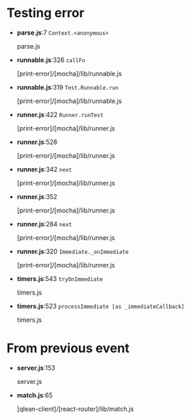 Testing error
=============

 * **parse.js**:7 `Context.<anonymous>`

   parse.js

 * **runnable.js**:326 `callFn`

   [print-error]/[mocha]/lib/runnable.js

 * **runnable.js**:319 `Test.Runnable.run`

   [print-error]/[mocha]/lib/runnable.js

 * **runner.js**:422 `Runner.runTest`

   [print-error]/[mocha]/lib/runner.js

 * **runner.js**:528

   [print-error]/[mocha]/lib/runner.js

 * **runner.js**:342 `next`

   [print-error]/[mocha]/lib/runner.js

 * **runner.js**:352

   [print-error]/[mocha]/lib/runner.js

 * **runner.js**:284 `next`

   [print-error]/[mocha]/lib/runner.js

 * **runner.js**:320 `Immediate._onImmediate`

   [print-error]/[mocha]/lib/runner.js

 * **timers.js**:543 `tryOnImmediate`

   timers.js

 * **timers.js**:523 `processImmediate [as _immediateCallback]`

   timers.js

From previous event
===================

 * **server.js**:153

   server.js

 * **match.js**:65

   [qlean-client]/[react-router]/lib/match.js